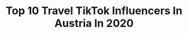 ---
title: Top 10 Travel TikTok Influencers In Austria In 2020
description: >-
  Find top travel TikTok influencers in Austria in 2020. Most popular hashtags: #travel #europe #quarantine #germany.
platform: TikTok
profiles:
  - username: "janedelm"
    fullname: >-
      Jan Edelmüller🔥
    location: "Austria"
    followers: 26571
    engagement: 524
    commentsToLikes: 0.118472
    id: ck81s7m58qlry0j78xv2r2uin
    verified: false
    hashtags: "#photographer, #photoshooting, #erraten, #callofduty"
  - username: "vivianereinhardt"
    fullname: >-
      Viviane Reinhardt
    location: "Austria"
    followers: 21990
    engagement: 633
    commentsToLikes: 0.017940
    id: cka0k7oiclg2z0i788fb0dcxu
    verified: false
    hashtags: "#cardcollection, #pamelaxnakd, #travelbuddy, #cherryblossom"
  - username: "elsaanywhere"
    fullname: >-
      elsaanywhere
    location: "Austria"
    followers: 2799
    engagement: 1178
    commentsToLikes: 0.036862
    id: cka6juqmewbpj0i783q486z15
    verified: false
    hashtags: "#diamond, #europe, #arctic, #getupdance"
  - username: "innsbrucktourism"
    fullname: >-
      Innsbruck Tourism 
    location: "Austria"
    followers: 2336
    engagement: 628
    commentsToLikes: 0.020197
    id: cka65s1rhed3a0i780w0mzg3f
    verified: false
    hashtags: "#summervswinter, #fasnacht, #silvester, #foryou"
  - username: "mattymairhofer"
    fullname: >-
      M A T T Y
    location: "Austria"
    followers: 523240
    engagement: 1409
    commentsToLikes: 0.008822
    id: ck80nr1oke2va0j78kq8neqqa
    verified: true
    hashtags: "#satisfying, #tiktoktraditions, #crazy, #explore"
  - username: "nadinechristine__"
    fullname: >-
      Nadine
    location: "Austria"
    followers: 221543
    engagement: 473
    commentsToLikes: 0.018196
    id: ck900b704abzz0j78v3lzs2qi
    verified: false
    hashtags: "#bestof, #couple, #hairmakeover, #hogwarts"
  - username: "carlosjmelgar"
    fullname: >-
      Carlos J. Melgar
    location: "Austria"
    followers: 5942
    engagement: 528
    commentsToLikes: 0.169080
    id: cka65s3giedd30i7828dzexr1
    verified: false
    hashtags: "#tiktoktips, #tiktok, #foodart, #cooking"
  - username: "christinaroosaa"
    fullname: >-
      ChristinaRosa
    location: "Austria"
    followers: 2302
    engagement: 1325
    commentsToLikes: 0.024035
    id: cka84rl5yv3sv0i78ar7a28ju
    verified: false
    hashtags: "#stayathome, #putamadre, #stayhome, #throwback"
  - username: "christianschartner"
    fullname: >-
      christianschartner
    location: "Austria"
    followers: 2318
    engagement: 800
    commentsToLikes: 0.034557
    id: cka6bkxo40n0d0i78fznu29bx
    verified: false
    hashtags: "#skiporn, #fromwhereidrone, #water, #clarity"
  - username: "thereginaldbarris"
    fullname: >-
      Reginald Bärris
    location: "Austria"
    followers: 20497
    engagement: 2146
    commentsToLikes: 0.009914
    id: ck99av7sojb1d0j78r8mneh6n
    verified: false
    hashtags: "#nakeychallenge, #frizzy, #dreadhead, #teacher"
---